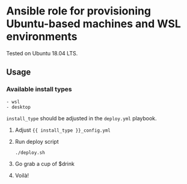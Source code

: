 # Ansible role for provisioning Ubuntu-based machines and WSL environments

Tested on Ubuntu 18.04 LTS.

## Usage

### Available install types

    - wsl
    - desktop

`install_type` should be adjusted in the `deploy.yml` playbook.

1. Adjust `{{ install_type }}_config.yml`

2. Run deploy script

    `./deploy.sh`

3. Go grab a cup of $drink

4. Voilà!
